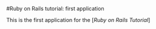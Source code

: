 #Ruby on Rails tutorial: first application

This is the first application for the [*Ruby on Rails Tutorial*]